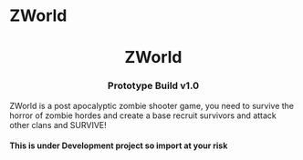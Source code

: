 # ZWorld
 <center>
  <h1>ZWorld</h1>
  <h3>Prototype Build v1.0</h3>
 </center>
  <p>ZWorld is a post apocalyptic zombie shooter game, you need to survive the horror of zombie hordes
 and create a base recruit survivors and attack other clans and SURVIVE!</p>
  
  <h4>This is under Development project so import at your risk</h4>
  
 
 
